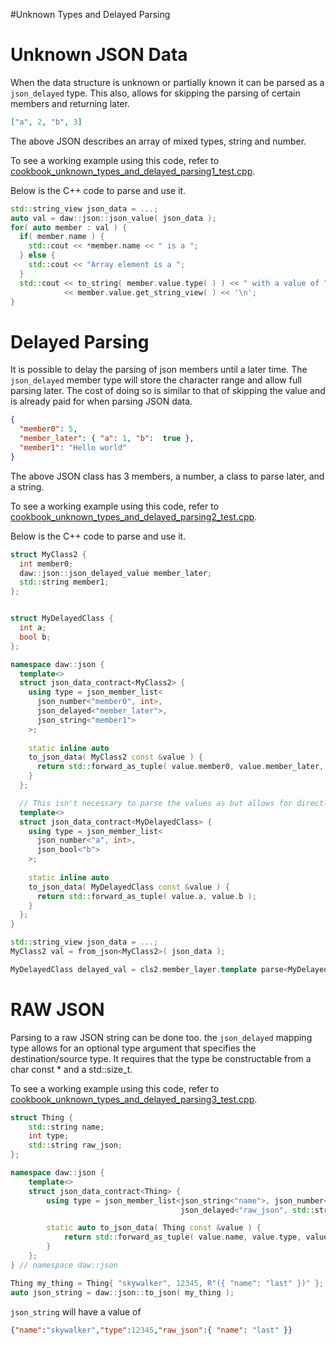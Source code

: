#Unknown Types and Delayed Parsing

# Unknown JSON Data
When the data structure is unknown or partially known it can be parsed as a `json_delayed` type. This also, allows for skipping the parsing of certain members and returning later. 

```json
["a", 2, "b", 3]
``` 
The above JSON describes an array of mixed types, string and number.

To see a working example using this code, refer to [cookbook_unknown_types_and_delayed_parsing1_test.cpp](https://raw.githubusercontent.com/beached/daw_json_link/release/tests/src/cookbook_unknown_types_and_delayed_parsing1_test.cpp). 

Below is the C++ code to parse and use it.
```c++
std::string_view json_data = ...;
auto val = daw::json::json_value( json_data );
for( auto member : val ) {
  if( member.name ) {
    std::cout << *member.name << " is a ";
  } else {
    std::cout << "Array element is a ";
  }
  std::cout << to_string( member.value.type( ) ) << " with a value of "
            << member.value.get_string_view( ) << '\n';
}
```

# Delayed Parsing
It is possible to delay the parsing of json members until a later time.  The `json_delayed` member type will store the character range and allow full parsing later.  The cost of doing so is similar to that of skipping the value and is already paid for when parsing JSON data.

```json
{
  "member0": 5,
  "member_later": { "a": 1, "b":  true },
  "member1": "Hello world"
}
```

The above JSON class has 3 members, a number, a class to parse later, and a string.

To see a working example using this code, refer to [cookbook_unknown_types_and_delayed_parsing2_test.cpp](https://raw.githubusercontent.com/beached/daw_json_link/release/tests/src/cookbook_unknown_types_and_delayed_parsing2_test.cpp). 

Below is the C++ code to parse and use it.
```c++
struct MyClass2 {
  int member0;
  daw::json::json_delayed_value member_later;
  std::string member1;
};


struct MyDelayedClass {
  int a;
  bool b;	
};

namespace daw::json {	
  template<>
  struct json_data_contract<MyClass2> {
    using type = json_member_list<
      json_number<"member0", int>,
      json_delayed<"member_later">,
      json_string<"member1">
    >;
 
    static inline auto
    to_json_data( MyClass2 const &value ) {
      return std::forward_as_tuple( value.member0, value.member_later, value.member1 );
    }
  }; 

  // This isn't necessary to parse the values as but allows for directly constructing the object
  template<>
  struct json_data_contract<MyDelayedClass> {
    using type = json_member_list<
      json_number<"a", int>,
      json_bool<"b">
    >;
 
    static inline auto
    to_json_data( MyDelayedClass const &value ) {
      return std::forward_as_tuple( value.a, value.b );
    }
  }; 
}

std::string_view json_data = ...;
MyClass2 val = from_json<MyClass2>( json_data );

MyDelayedClass delayed_val = cls2.member_layer.template parse<MyDelayedClass>( );
```

# RAW JSON 
Parsing to a raw JSON string can be done too.  the `json_delayed` mapping type allows for an optional type argument that specifies the destination/source type.  It requires that the 
type be constructable from a char const * and a std::size_t.

To see a working example using this code, refer to [cookbook_unknown_types_and_delayed_parsing3_test.cpp](https://raw.githubusercontent.com/beached/daw_json_link/release/tests/src/cookbook_unknown_types_and_delayed_parsing3_test.cpp). 

```c++
struct Thing {
	std::string name;
	int type;
	std::string raw_json;
};

namespace daw::json {
	template<>
	struct json_data_contract<Thing> {
		using type = json_member_list<json_string<"name">, json_number<"type", int>,
		                              json_delayed<"raw_json", std::string>>;

		static auto to_json_data( Thing const &value ) {
			return std::forward_as_tuple( value.name, value.type, value.raw_json );
		}
	};
} // namespace daw::json

Thing my_thing = Thing{ "skywalker", 12345, R"({ "name": "last" })" };
auto json_string = daw::json::to_json( my_thing );
```
`json_string` will have a value of
```json
{"name":"skywalker","type":12345,"raw_json":{ "name": "last" }}
```

